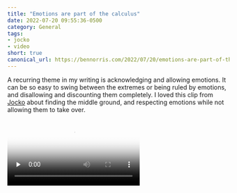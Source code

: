 ```yaml
---
title: "Emotions are part of the calculus"
date: 2022-07-20 09:55:36-0500
category: General
tags:
- jocko
- video
short: true
canonical_url: https://bennorris.com/2022/07/20/emotions-are-part-of-the-calculus
---
```


A recurring theme in my writing is acknowledging and allowing emotions. It can be so easy to swing between the extremes or being ruled by emotions, and disallowing and discounting them completely. I loved this clip from [Jocko](https://jocko.com) about finding the middle ground, and respecting emotions while not allowing them to take over.

<div class="embed-responsive embed-responsive-1by1">
    <video class="embed-responsive-item" controls="controls" playsinline="playsinline" src="https://media.bennorris.com/videos/posts/jocko-take-emotion-into-the-calculus.mov" poster="https://media.bennorris.com/images/posts/jocko-willink.jpg" preload="none"></video>
</div>
